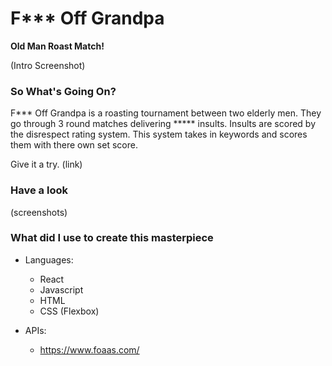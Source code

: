 # F*** Off Grandpa

**Old Man Roast Match!**

(Intro Screenshot)

### So What's Going On?
F*** Off Grandpa is a roasting tournament between two elderly men. They go through 3 round matches delivering ***** insults.
Insults are scored by the disrespect rating system. This system takes in keywords and scores them with there own set score.

Give it a try.
(link)

### Have a look

(screenshots)

### What did I use to create this masterpiece 

- Languages:
  - React
  - Javascript
  - HTML
  - CSS (Flexbox)

- APIs:
  - https://www.foaas.com/
